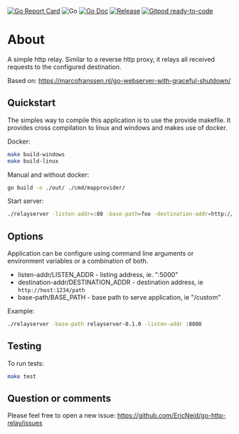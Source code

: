 <!--
SPDX-FileCopyrightText: 2021 Eric Neidhardt
SPDX-License-Identifier: CC-BY-4.0
-->
<!-- markdownlint-disable MD041-->
[![Go Report Card](https://goreportcard.com/badge/github.com/EricNeid/go-webserver?style=flat-square)](https://goreportcard.com/report/github.com/EricNeid/go-webserver)
![Go](https://github.com/EricNeid/go-webserver/workflows/Go/badge.svg)
[![Go Doc](https://img.shields.io/badge/godoc-reference-blue.svg?style=flat-square)](http://godoc.org/github.com/EricNeid/go-webserver)
[![Release](https://img.shields.io/github/release/EricNeid/go-webserver.svg?style=flat-square)](https://github.com/EricNeid/go-webserver/releases/latest)
[![Gitpod ready-to-code](https://img.shields.io/badge/Gitpod-ready--to--code-blue?logo=gitpod)](https://gitpod.io/#https://github.com/EricNeid/go-webserver)

# About

A simple http relay. Similar to a reverse http proxy, it relays all received requests
to the configured destination.

Based on: <https://marcofranssen.nl/go-webserver-with-graceful-shutdown/>

## Quickstart

The simples way to compile this application is to use the provide makefile.
It provides cross compilation to linux and windows and makes use of docker.

Docker:

```bash
make build-windows
make build-linux
```

Manual and without docker:

```bash
go build -o ./out/ ./cmd/mapprovider/
```

Start server:

```bash
./relayserver -listen-addr=:80 -base-path=foo -destination-addr=http://host:1234/path
```

## Options

Application can be configure using command line arguments or
environment variables or a combination of both.

* listen-addr/LISTEN_ADDR - listing address, ie. ":5000"
* destination-addr/DESTINATION_ADDR - destination address, ie ```http://host:1234/path```
* base-path/BASE_PATH - base path to serve application, ie "/custom"

Example:

```bash
./relayserver -base-path relayserver-0.1.0 -listen-addr :8080
```

## Testing

To run tests:

```bash
make test
```

## Question or comments

Please feel free to open a new issue:
<https://github.com/EricNeid/go-http-relay/issues>
